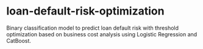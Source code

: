 # loan-default-risk-optimization
Binary classification model to predict loan default risk with threshold optimization based on business cost analysis using Logistic Regression and CatBoost.
